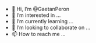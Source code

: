 - 👋 Hi, I’m @GaetanPeron
- 👀 I’m interested in ...
- 🌱 I’m currently learning ...
- 💞️ I’m looking to collaborate on ...
- 📫 How to reach me ...

<!---
GaetanPeron/GaetanPeron is a ✨ special ✨ repository because its `README.md` (this file) appears on your GitHub profile.
You can click the Preview link to take a look at your changes.
--->
